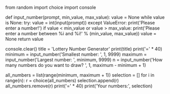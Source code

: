 
from random import choice
import console

def input_number(prompt, min_value, max_value):
	value = None
	while value is None:
		try:
			value = int(input(prompt))
		except ValueError:
			print('Please enter a number!')
		if value < min_value or value > max_value:
			print('Please enter a number between %i and %i!' % 
			       (min_value, max_value))
			value = None
	return value

console.clear()
title = 'Lottery Number Generator'
print(title)
print('=' * 40)
minimum = input_number('Smallest number: ', 1, 9999)
maximum = input_number('Largest number: ', minimum, 9999)
n = input_number('How many numbers do you want to draw? ', 
                 1, maximum - minimum + 1)

all_numbers = list(range(minimum, maximum + 1))
selection = []
for i in range(n):
	r = choice(all_numbers)
	selection.append(r)
	all_numbers.remove(r)
print('=' * 40)
print('Your numbers:', selection)